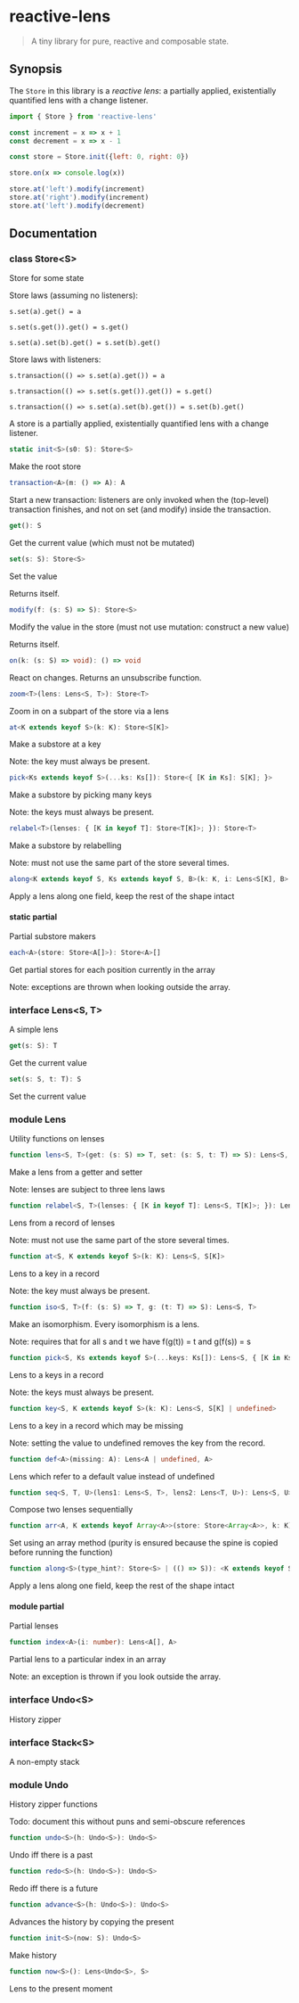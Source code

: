 # reactive-lens

> A tiny library for pure, reactive and composable state.

## Synopsis

The `Store` in this library is a _reactive lens_: a partially applied, existentially quantified lens with a change listener.

```javascript
import { Store } from 'reactive-lens'

const increment = x => x + 1
const decrement = x => x - 1

const store = Store.init({left: 0, right: 0})

store.on(x => console.log(x))

store.at('left').modify(increment)
store.at('right').modify(increment)
store.at('left').modify(decrement)
```

## Documentation

### class Store\<S>

Store for some state

Store laws (assuming no listeners):

```
s.set(a).get() = a

s.set(s.get()).get() = s.get()

s.set(a).set(b).get() = s.set(b).get()
```

Store laws with listeners:

```
s.transaction(() => s.set(a).get()) = a

s.transaction(() => s.set(s.get()).get()) = s.get()

s.transaction(() => s.set(a).set(b).get()) = s.set(b).get()
```

A store is a partially applied, existentially quantified lens with a change listener.

```typescript
static init<S>(s0: S): Store<S>
```

Make the root store

```typescript
transaction<A>(m: () => A): A
```

Start a new transaction: listeners are only invoked when the
(top-level) transaction finishes, and not on set (and modify) inside the transaction.

```typescript
get(): S
```

Get the current value (which must not be mutated)

```typescript
set(s: S): Store<S>
```

Set the value

Returns itself.

```typescript
modify(f: (s: S) => S): Store<S>
```

Modify the value in the store (must not use mutation: construct a new value)

Returns itself.

```typescript
on(k: (s: S) => void): () => void
```

React on changes. Returns an unsubscribe function.

```typescript
zoom<T>(lens: Lens<S, T>): Store<T>
```

Zoom in on a subpart of the store via a lens

```typescript
at<K extends keyof S>(k: K): Store<S[K]>
```

Make a substore at a key

Note: the key must always be present.

```typescript
pick<Ks extends keyof S>(...ks: Ks[]): Store<{ [K in Ks]: S[K]; }>
```

Make a substore by picking many keys

Note: the keys must always be present.

```typescript
relabel<T>(lenses: { [K in keyof T]: Store<T[K]>; }): Store<T>
```

Make a substore by relabelling

Note: must not use the same part of the store several times.

```typescript
along<K extends keyof S, Ks extends keyof S, B>(k: K, i: Lens<S[K], B>, ...keep: Ks[]): Store<{ [k in K]: B; } & { [k in Ks]: S[k]; }>
```

Apply a lens along one field, keep the rest of the shape intact

#### static partial

Partial substore makers

```typescript
each<A>(store: Store<A[]>): Store<A>[]
```

Get partial stores for each position currently in the array

Note: exceptions are thrown when looking outside the array.

### interface Lens\<S, T>

A simple lens

```typescript
get(s: S): T
```

Get the current value

```typescript
set(s: S, t: T): S
```

Set the current value

### module Lens

Utility functions on lenses

```typescript
function lens<S, T>(get: (s: S) => T, set: (s: S, t: T) => S): Lens<S, T>
```

Make a lens from a getter and setter

Note: lenses are subject to three lens laws

```typescript
function relabel<S, T>(lenses: { [K in keyof T]: Lens<S, T[K]>; }): Lens<S, T>
```

Lens from a record of lenses

Note: must not use the same part of the store several times.

```typescript
function at<S, K extends keyof S>(k: K): Lens<S, S[K]>
```

Lens to a key in a record

Note: the key must always be present.

```typescript
function iso<S, T>(f: (s: S) => T, g: (t: T) => S): Lens<S, T>
```

Make an isomorphism. Every isomorphism is a lens.

Note: requires that for all s and t we have f(g(t)) = t and g(f(s)) = s

```typescript
function pick<S, Ks extends keyof S>(...keys: Ks[]): Lens<S, { [K in Ks]: S[K]; }>
```

Lens to a keys in a record

Note: the keys must always be present.

```typescript
function key<S, K extends keyof S>(k: K): Lens<S, S[K] | undefined>
```

Lens to a key in a record which may be missing

Note: setting the value to undefined removes the key from the record.

```typescript
function def<A>(missing: A): Lens<A | undefined, A>
```

Lens which refer to a default value instead of undefined

```typescript
function seq<S, T, U>(lens1: Lens<S, T>, lens2: Lens<T, U>): Lens<S, U>
```

Compose two lenses sequentially

```typescript
function arr<A, K extends keyof Array<A>>(store: Store<Array<A>>, k: K): Array<A>[K]
```

Set using an array method (purity is ensured because the spine is copied before running the function)

```typescript
function along<S>(type_hint?: Store<S> | (() => S)): <K extends keyof S, Ks extends keyof S, B>(k: K, i: Lens<S[K], B>, ...keep: Ks[]) => Lens<S, { [k in K]: B; } & { [k in Ks]: S[k]; }>
```

Apply a lens along one field, keep the rest of the shape intact

#### module partial

Partial lenses

```typescript
function index<A>(i: number): Lens<A[], A>
```

Partial lens to a particular index in an array

Note: an exception is thrown if you look outside the array.

### interface Undo\<S>

History zipper



### interface Stack\<S>

A non-empty stack



### module Undo

History zipper functions

Todo: document this without puns and semi-obscure references

```typescript
function undo<S>(h: Undo<S>): Undo<S>
```

Undo iff there is a past

```typescript
function redo<S>(h: Undo<S>): Undo<S>
```

Redo iff there is a future

```typescript
function advance<S>(h: Undo<S>): Undo<S>
```

Advances the history by copying the present

```typescript
function init<S>(now: S): Undo<S>
```

Make history

```typescript
function now<S>(): Lens<Undo<S>, S>
```

Lens to the present moment

